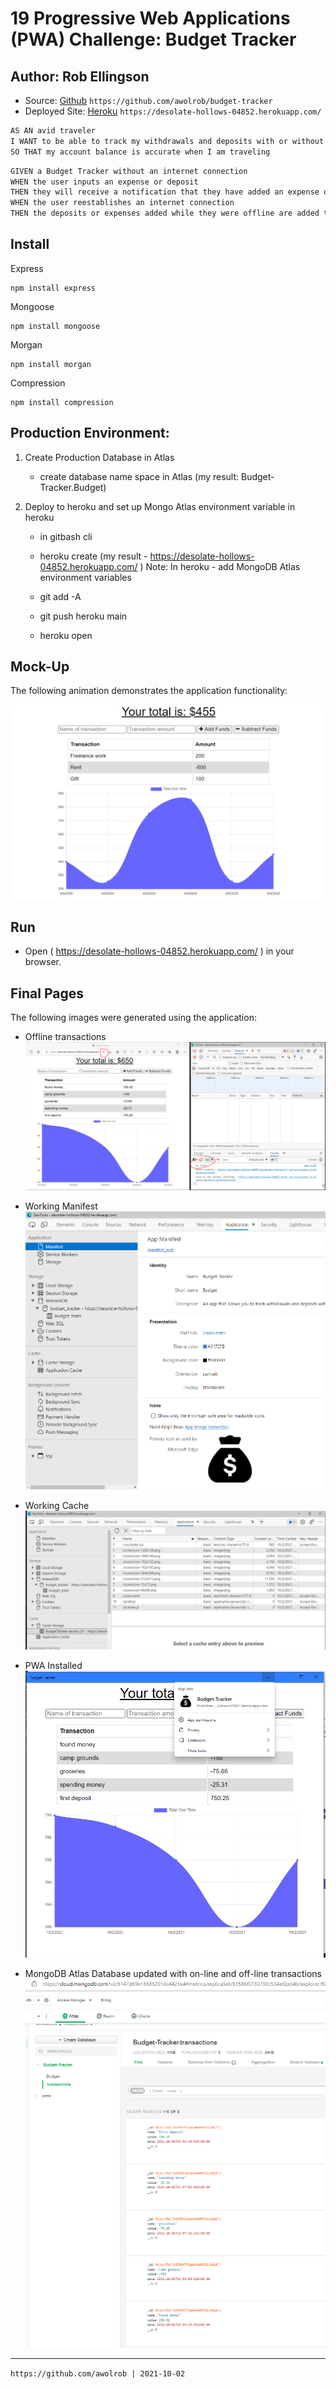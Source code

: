 # 19 Progressive Web Applications (PWA) Challenge: Budget Tracker

## Author: Rob Ellingson
- Source: [Github](https://github.com/awolrob/budget-tracker) `https://github.com/awolrob/budget-tracker`
- Deployed Site: [Heroku](https://desolate-hollows-04852.herokuapp.com/) `https://desolate-hollows-04852.herokuapp.com/`

```md
AS AN avid traveler
I WANT to be able to track my withdrawals and deposits with or without a data/internet connection
SO THAT my account balance is accurate when I am traveling 
```

```md
GIVEN a Budget Tracker without an internet connection
WHEN the user inputs an expense or deposit
THEN they will receive a notification that they have added an expense or deposit
WHEN the user reestablishes an internet connection
THEN the deposits or expenses added while they were offline are added to their transaction history and their totals are updated
```

## Install

Express
```
npm install express
```
Mongoose
```
npm install mongoose
```
Morgan
```
npm install morgan
```
Compression
```
npm install compression
```

## Production Environment:

1) Create Production Database in Atlas
   * create database name space in Atlas (my result: Budget-Tracker.Budget)

2) Deploy to heroku and set up Mongo Atlas environment variable in heroku
    * in gitbash cli
    * heroku create (my result - https://desolate-hollows-04852.herokuapp.com/ )
    Note: In heroku - add MongoDB Atlas environment variables

    * git add -A
    * git push heroku main
    * heroku open

## Mock-Up
The following animation demonstrates the application functionality:

![](./Assets/19-pwa-homework-demo-01.png)

## Run
* Open ( https://desolate-hollows-04852.herokuapp.com/ ) in your browser.

## Final Pages
The following images were generated using the application:

- Offline transactions
![](./Assets/19-pwa-working-deployed-app.PNG)

- Working Manifest
![](./Assets/19-manifest.PNG)

- Working Cache
![](./Assets/19-pwa-cache.PNG)

- PWA Installed
![](./Assets/19-pwa-working-installed-pwa.PNG)

- MongoDB Atlas Database updated with on-line and off-line transactions
![](./Assets/19-pwa-database-updated.PNG)

- - -
` https://github.com/awolrob | 2021-10-02 ` 